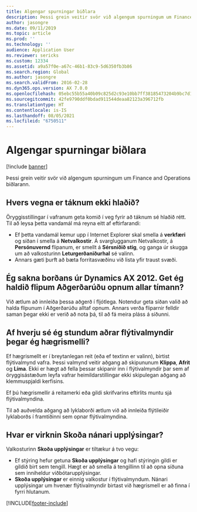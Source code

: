 ```yaml
---
title: Algengar spurningar biðlara
description: Þessi grein veitir svör við algengum spurningum um Finance and Operations biðlarann.
author: jasongre
ms.date: 09/11/2019
ms.topic: article
ms.prod: ''
ms.technology: ''
audience: Application User
ms.reviewer: sericks
ms.custom: 12334
ms.assetid: a9a57f0e-a67c-46b1-83c9-5d6350fb3b86
ms.search.region: Global
ms.author: jasongre
ms.search.validFrom: 2016-02-28
ms.dyn365.ops.version: AX 7.0.0
ms.openlocfilehash: 05ebc55b55a40b09c825d2c93e10bb7ff38185473204b9bc7d130e81f6c419a5
ms.sourcegitcommit: 42fe9790ddf0bdad911544deaa82123a396712fb
ms.translationtype: HT
ms.contentlocale: is-IS
ms.lasthandoff: 08/05/2021
ms.locfileid: "6750511"
---
```

# <a name="client-faq"></a>Algengar spurningar biðlara

[!include [banner](../includes/banner.md)]

Þessi grein veitir svör við algengum spurningum um Finance and Operations biðlarann.

## <a name="why-arent-symbols-loaded"></a>Hvers vegna er táknum ekki hlaðið?

Öryggisstillingar í vafranum geta komið í veg fyrir að táknum sé hlaðið rétt. Til að leysa þetta vandamál má reyna eitt af eftirfarandi:

- Ef þetta vandamál kemur upp í Internet Explorer skal smella á **verkfæri** og síðan í smella á **Netvalkostir**. Á svarglugganum Netvalkostir, á **Persónuvernd** flipanum, er smellt á **Sérsniðið stig**, og ganga úr skugga um að valkosturinn **Leturgerðaniðurhal** sé valinn.
- Annars gæti þurft að bæta forritasvæðinu við lista yfir traust svæði.

## <a name="i-miss-the-ribbon-from-dynamics-ax-2012-can-i-keep-action-pane-tabs-open-all-the-time"></a>Ég sakna borðans úr Dynamics AX 2012. Get ég haldið flipum Aðgerðarúðu opnum allar tímann?

Við ætlum að innleiða þessa aðgerð í fljótlega. Notendur geta síðan valið að halda flipunum í Aðgerðarúðu alltaf opnum. Annars verða fliparnir felldir saman þegar ekki er verið að nota þá, til að fá meira pláss á síðunni.

## <a name="why-do-i-sometimes-see-different-shortcut-menus-when-i-right-click"></a>Af hverju sé ég stundum aðrar flýtivalmyndir þegar ég hægrismelli?

Ef hægrismellt er í breytanlegan reit (eða ef textinn er valinn), birtist flýtivalmynd vafra. Þessi valmynd veitir aðgang að skipununum **Klippa**, **Afrit** og **Líma**. Ekki er hægt að fella þessar skipanir inn í flýtivalmyndir þar sem af öryggisástæðum leyfa vafrar heimildarstillingar ekki skipulegan aðgang að klemmuspjaldi kerfisins.

Ef þú hægrismellir á reitamerki eða gildi skrifvarins eftirlits muntu sjá flýtivalmyndina.

Til að auðvelda aðgang að lyklaborði ætlum við að innleiða flýtileiðir lyklaborðs í framtíðinni sem opnar flýtivalmyndina.

## <a name="where-is-the-view-details-functionality"></a>Hvar er virknin Skoða nánari upplýsingar?

Valkosturinn **Skoða upplýsingar** er tiltækur á tvo vegu:

- Ef stýring hefur getuna **Skoða upplýsingar** og hafi stýringin gildi er gildið birt sem tengill. Hægt er að smella á tengillinn til að opna síðuna sem inniheldur viðbótarupplýsingar.
- **Skoða upplýsingar** er einnig valkostur í flýtivalmyndum. Nánari upplýsingar um hvenær flýtivalmyndir birtast við hægrismell er að finna í fyrri hlutanum.


[!INCLUDE[footer-include](../../../includes/footer-banner.md)]